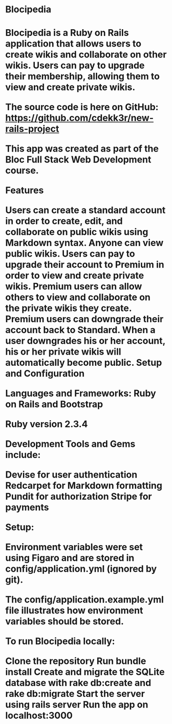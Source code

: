 <h1>Blocipedia<h1>

Blocipedia is a Ruby on Rails application that allows users to create wikis and collaborate on other wikis. Users can pay to upgrade their membership, allowing them to view and create private wikis.

The source code is here on GitHub: https://github.com/cdekk3r/new-rails-project

This app was created as part of the Bloc Full Stack Web Development course.

Features

Users can create a standard account in order to create, edit, and collaborate on public wikis using Markdown syntax. Anyone can view public wikis.
Users can pay to upgrade their account to Premium in order to view and create private wikis.
Premium users can allow others to view and collaborate on the private wikis they create.
Premium users can downgrade their account back to Standard.
When a user downgrades his or her account, his or her private wikis will automatically become public.
Setup and Configuration

Languages and Frameworks: Ruby on Rails and Bootstrap

Ruby version 2.3.4

Development Tools and Gems include:

Devise for user authentication
Redcarpet for Markdown formatting
Pundit for authorization
Stripe for payments

Setup:

Environment variables were set using Figaro and are stored in config/application.yml (ignored by git).

The config/application.example.yml file illustrates how environment variables should be stored.

To run Blocipedia locally:

Clone the repository
Run bundle install
Create and migrate the SQLite database with rake db:create and rake db:migrate
Start the server using rails server
Run the app on localhost:3000
